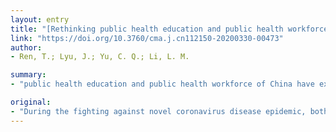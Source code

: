 ```yaml
---
layout: entry
title: "[Rethinking public health education and public health workforce development in China]"
link: "https://doi.org/10.3760/cma.j.cn112150-20200330-00473"
author:
- Ren, T.; Lyu, J.; Yu, C. Q.; Li, L. M.

summary:
- "public health education and public health workforce of China have exposed challenges. The present review discusses dilemmas and weakness. Suggestions are also proposed for each of the challenge. Public health education, public health teachers, remuneration and non-monetary honorable rewards are also discussed. There are also suggestions for the challenges outlined in the present review. It also discusses the position of public health educational in the higher education system, the public health system, curriculum system, teaching methods, practice-based teaching, training of highly qualified public health workers of China are battling novel coronavirus epidemic of China. Review discusses difficulties and weaknesses."

original:
- "During the fighting against novel coronavirus disease epidemic, both the public health education and public health workforce of China have exposed important challenges. The present review discusses dilemmas and weakness that relate to the position of public health education in the higher education system, public health education system, curriculum system, teaching methods, practice-based teaching, training of highly qualified personnel in public health, public health teachers, remuneration and non-monetary honorable rewards for the public health workforce. Suggestions are also proposed for each of the challenges."
---
```


